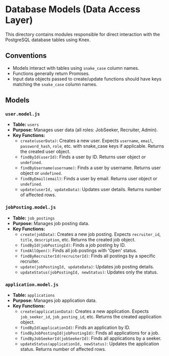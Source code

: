 # Database Models (Data Access Layer)

This directory contains modules responsible for direct interaction with the PostgreSQL database tables using Knex.

## Conventions

*   Models interact with tables using `snake_case` column names.
*   Functions generally return Promises.
*   Input data objects passed to create/update functions should have keys matching the `snake_case` column names.

## Models

### `user.model.js`

*   **Table:** `users`
*   **Purpose:** Manages user data (all roles: JobSeeker, Recruiter, Admin).
*   **Key Functions:**
    *   `create(userData)`: Creates a new user. Expects `username`, `email`, `password_hash`, `role`, etc. with snake_case keys if applicable. Returns the created user object.
    *   `findById(userId)`: Finds a user by ID. Returns user object or `undefined`.
    *   `findByUsername(username)`: Finds a user by username. Returns user object or `undefined`.
    *   `findByEmail(email)`: Finds a user by email. Returns user object or `undefined`.
    *   `update(userId, updateData)`: Updates user details. Returns number of affected rows.

### `jobPosting.model.js`

*   **Table:** `job_postings`
*   **Purpose:** Manages job posting data.
*   **Key Functions:**
    *   `create(jobData)`: Creates a new job posting. Expects `recruiter_id`, `title`, `description`, etc. Returns the created job object.
    *   `findById(jobPostingId)`: Finds a job posting by ID.
    *   `findAllOpen()`: Finds all job postings with 'Open' status.
    *   `findByRecruiterId(recruiterId)`: Finds all postings by a specific recruiter.
    *   `update(jobPostingId, updateData)`: Updates job posting details.
    *   `updateStatus(jobPostingId, newStatus)`: Updates only the status.

### `application.model.js`

*   **Table:** `applications`
*   **Purpose:** Manages job application data.
*   **Key Functions:**
    *   `create(applicationData)`: Creates a new application. Expects `job_seeker_id`, `job_posting_id`, etc. Returns the created application object.
    *   `findById(applicationId)`: Finds an application by ID.
    *   `findByJobPostingId(jobPostingId)`: Finds all applications for a job.
    *   `findByJobSeekerId(jobSeekerId)`: Finds all applications by a seeker.
    *   `updateStatus(applicationId, newStatus)`: Updates the application status. Returns number of affected rows.